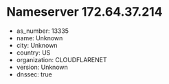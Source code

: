 # Nameserver 172.64.37.214

* as_number: 13335
* name: Unknown
* city: Unknown
* country: US
* organization: CLOUDFLARENET
* version: Unknown
* dnssec: true
